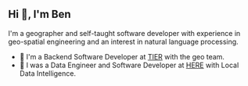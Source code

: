 ## Hi 👋, I'm Ben

I'm a geographer and self-taught software developer with experience
in geo-spatial engineering and an interest in natural language processing.

- 🛴  I'm a Backend Software Developer at [TIER](https://tier.app/) with the geo team.
- 🚙  I was a Data Engineer and Software Developer at [HERE](https://here.com) with Local Data Intelligence.
